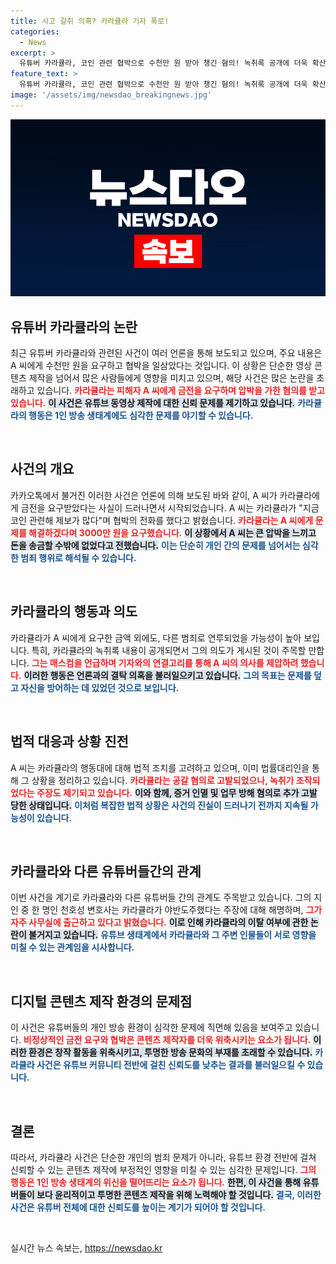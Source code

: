 ```yaml
---
title: 사고 갈취 의혹? 카라큘라 기자 폭로!
categories:
  - News
excerpt: >
  유튜버 카라큘라, 코인 관련 협박으로 수천만 원 받아 챙긴 혐의! 녹취록 공개에 더욱 확산되는 논란. 소송과 고발로 뒤숭숭한 상황 속, 카라큘라는 억울하다는 입장 표현. 진실은 무엇일까?
feature_text: >
  유튜버 카라큘라, 코인 관련 협박으로 수천만 원 받아 챙긴 혐의! 녹취록 공개에 더욱 확산되는 논란. 소송과 고발로 뒤숭숭한 상황 속, 카라큘라는 억울하다는 입장 표현. 진실은 무엇일까?
image: '/assets/img/newsdao_breakingnews.jpg'
---
```


<p><img src="/assets/img/newsdao_breakingnews.jpg" alt="koreaapp 속보" /></p>

<h2 data-ke-size="size26">유튜버 카라큘라의 논란</h2>

<p data-ke-size="size16">최근 유튜버 카라큘라와 관련된 사건이 여러 언론을 통해 보도되고 있으며, 주요 내용은 A 씨에게 수천만 원을 요구하고 협박을 일삼았다는 것입니다. 이 상황은 단순한 영상 콘텐츠 제작을 넘어서 많은 사람들에게 영향을 미치고 있으며, 해당 사건은 많은 논란을 초래하고 있습니다. <b><span style="color: #ee2323;">카라큘라는 피해자 A 씨에게 금전을 요구하며 압박을 가한 혐의를 받고 있습니다.</span></b> <b><span style="background-color: #21538527;">이 사건은 유튜브 동영상 제작에 대한 신뢰 문제를 제기하고 있습니다.</span></b> <b><span style="color: #1a5490;">카라큘라의 행동은 1인 방송 생태계에도 심각한 문제를 야기할 수 있습니다.</span></b></p>

<p data-ke-size="size16">&nbsp;</p>

<h2 data-ke-size="size26">사건의 개요</h2>

<p data-ke-size="size16">카카오톡에서 불거진 이러한 사건은 언론에 의해 보도된 바와 같이, A 씨가 카라큘라에게 금전을 요구받았다는 사실이 드러나면서 시작되었습니다. A 씨는 카라큘라가 "지금 코인 관련해 제보가 많다"며 협박의 전화를 했다고 밝혔습니다. <b><span style="color: #ee2323;">카라큘라는 A 씨에게 문제를 해결하겠다며 3000만 원을 요구했습니다.</span></b> <b><span style="background-color: #21538527;">이 상황에서 A 씨는 큰 압박을 느끼고 돈을 송금할 수밖에 없었다고 전했습니다.</span></b> <b><span style="color: #1a5490;">이는 단순히 개인 간의 문제를 넘어서는 심각한 범죄 행위로 해석될 수 있습니다.</span></b></p>

<p data-ke-size="size16">&nbsp;</p>

<h2 data-ke-size="size26">카라큘라의 행동과 의도</h2>

<p data-ke-size="size16">카라큘라가 A 씨에게 요구한 금액 외에도, 다른 범죄로 연루되었을 가능성이 높아 보입니다. 특히, 카라큘라의 녹취록 내용이 공개되면서 그의 의도가 게시된 것이 주목할 만합니다. <b><span style="color: #ee2323;">그는 매스컴을 언급하며 기자와의 연결고리를 통해 A 씨의 의사를 제압하려 했습니다.</span></b> <b><span style="background-color: #21538527;">이러한 행동은 언론과의 결탁 의혹을 불러일으키고 있습니다.</span></b> <b><span style="color: #1a5490;">그의 목표는 문제를 덮고 자신을 방어하는 데 있었던 것으로 보입니다.</span></b></p>

<p data-ke-size="size16">&nbsp;</p>

<h2 data-ke-size="size26">법적 대응과 상황 진전</h2>

<p data-ke-size="size16">A 씨는 카라큘라의 행동대에 대해 법적 조치를 고려하고 있으며, 이미 법률대리인을 통해 그 상황을 정리하고 있습니다. <b><span style="color: #ee2323;">카라큘라는 공갈 혐의로 고발되었으나, 녹취가 조작되었다는 주장도 제기되고 있습니다.</span></b> <b><span style="background-color: #21538527;">이와 함께, 증거 인멸 및 업무 방해 혐의로 추가 고발 당한 상태입니다.</span></b> <b><span style="color: #1a5490;">이처럼 복잡한 법적 상황은 사건의 진실이 드러나기 전까지 지속될 가능성이 있습니다.</span></b></p>

<p data-ke-size="size16">&nbsp;</p>

<h2 data-ke-size="size26">카라큘라와 다른 유튜버들간의 관계</h2>

<p data-ke-size="size16">이번 사건을 계기로 카라큘라와 다른 유튜버들 간의 관계도 주목받고 있습니다. 그의 지인 중 한 명인 천호성 변호사는 카라큘라가 야반도주했다는 주장에 대해 해명하며, <b><span style="color: #ee2323;">그가 자주 사무실에 출근하고 있다고 밝혔습니다.</span></b> <b><span style="background-color: #21538527;">이로 인해 카라큘라의 이탈 여부에 관한 논란이 불거지고 있습니다.</span></b> <b><span style="color: #1a5490;">유튜브 생태계에서 카라큘라와 그 주변 인물들이 서로 영향을 미칠 수 있는 관계임을 시사합니다.</span></b></p>

<p data-ke-size="size16">&nbsp;</p>

<h2 data-ke-size="size26">디지털 콘텐츠 제작 환경의 문제점</h2>

<p data-ke-size="size16">이 사건은 유튜버들의 개인 방송 환경이 심각한 문제에 직면해 있음을 보여주고 있습니다. <b><span style="color: #ee2323;">비정상적인 금전 요구와 협박은 콘텐츠 제작자를 더욱 위축시키는 요소가 됩니다.</span></b> <b><span style="background-color: #21538527;">이러한 환경은 창작 활동을 위축시키고, 투명한 방송 문화의 부재를 초래할 수 있습니다.</span></b> <b><span style="color: #1a5490;">카라큘라 사건은 유튜브 커뮤니티 전반에 걸친 신뢰도를 낮추는 결과를 불러일으킬 수 있습니다.</span></b></p>

<p data-ke-size="size16">&nbsp;</p>

<h2 data-ke-size="size26">결론</h2>

<p data-ke-size="size16">따라서, 카라큘라 사건은 단순한 개인의 범죄 문제가 아니라, 유튜브 환경 전반에 걸쳐 신뢰할 수 있는 콘텐츠 제작에 부정적인 영향을 미칠 수 있는 심각한 문제입니다. <b><span style="color: #ee2323;">그의 행동은 1인 방송 생태계의 위신을 떨어뜨리는 요소가 됩니다.</span></b> <b><span style="background-color: #21538527;">한편, 이 사건을 통해 유튜버들이 보다 윤리적이고 투명한 콘텐츠 제작을 위해 노력해야 할 것입니다.</span></b> <b><span style="color: #1a5490;">결국, 이러한 사건은 유튜버 전체에 대한 신뢰도를 높이는 계기가 되어야 할 것입니다.</span></b></p>

<p data-ke-size="size16">&nbsp;</p>
실시간 뉴스 속보는, <a href="https://newsdao.kr" rel="dofollow">https://newsdao.kr</a>


